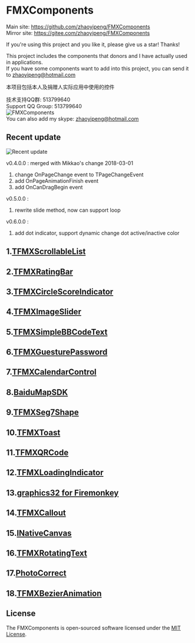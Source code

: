 # FMXComponents

Main site: https://github.com/zhaoyipeng/FMXComponents <br>
Mirror site: https://gitee.com/zhaoyipeng/FMXComponents <br>

If you're using this project and you like it, please give us a star! Thanks!

This project includes the components that donors and I have actually used in applications.<br> 
If you have some components want to add into this project, you can send it to zhaoyipeng@hotmail.com

本项目包括本人及捐赠人实际应用中使用的控件

技术支持QQ群: 513799640<br>
Support QQ Group: 513799640<br>
![FMXComponents](SnapShots/group_qrcode.jpg)  <br>
You can also add my skype: zhaoyipeng@hotmail.com<br>

## Recent update
	
![Recent update](SnapShots/FMXImageSlider.gif)<br>

v0.4.0.0 : merged with Mikkao's change 2018-03-01<br>
1. change OnPageChange event to TPageChangeEvent<br>
2. add OnPageAnimationFinish event<br>
3. add OnCanDragBegin event<br>

v0.5.0.0 :<br>
1. rewrite slide method, now can support loop<br>

v0.6.0.0 :<br>
1. add dot indicator, support dynamic change dot active/inactive color<br>
	

## 1.[TFMXScrollableList](Documents/FMXScrollableList.md)

## 2.[TFMXRatingBar](Documents/FMXRatingBar.md)

## 3.[TFMXCircleScoreIndicator](Documents/FMXCircleScoreIndicator.md)

## 4.[TFMXImageSlider](Documents/FMXImageSlider.md)

## 5.[TFMXSimpleBBCodeText](Documents/FMXSimpleBBCodeText.md)

## 6.[TFMXGuesturePassword](Documents/FMXGesturePassword.md)

## 7.[TFMXCalendarControl](Documents/FMXCalendarControl.md)

## 8.[BaiduMapSDK](Documents/BaiduMapSDK.md)

## 9.[TFMXSeg7Shape](Documents/FMXSeg7Shape.md)

## 10.[TFMXToast](Documents/FMXToast.md)

## 11.[TFMXQRCode](Documents/FMXQRCode.md)

## 12.[TFMXLoadingIndicator](Documents/FMXLoadingIndicator.md)

## 13.[graphics32 for Firemonkey](Documents/FMXGR32.md)

## 14.[TFMXCallout](Documents/FMXCallout.md)

## 15.[INativeCanvas](Documents/INativeCanvas.md)

## 16.[TFMXRotatingText](Documents/FMXRotatingText.md)

## 17.[PhotoCorrect](Documents/PhotoCorrect.md)

## 18.[TFMXBezierAnimation](Documents/FMXBezierAnimation.md)

## License

The FMXComponents is open-sourced software licensed under the [MIT License](LICENSE).

